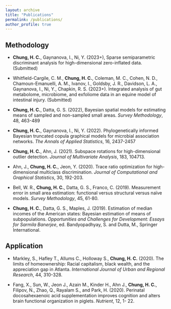 ```yaml
---
layout: archive
title: "Publications"
permalink: /publications/
author_profile: true
---
```


<!---  * authors (2023). title of the paper. *journal*. [[URL]](https://). [[GitHub]](https://). --->

Methodology
-----
* **Chung, H. C.**, Gaynanova, I., Ni, Y. (2023+), Sparse semiparametric discriminant analysis for high-dimensional zero-inflated data. (Submitted)

* Whitfield-Cargile, C. M., **Chung, H. C.**, Coleman, M. C., Cohen, N. D., Chamoun-Emanuelli, A. M., Ivanov, I., Goldsby, J. R., Davidson, L. A., Gaynanova, I., Ni, Y., Chapkin, R. S. (2023+). Integrated analysis of gut metabolome, microbiome, and exfoliome data in an equine model of intestinal injury. (Submitted)

* **Chung, H. C.**, Datta, G. S. (2022), Bayesian spatial models for estimating means of sampled and non-sampled small areas. *Survey Methodology*, 48, 463-489

* **Chung, H. C.**, Gaynanova, I., Ni, Y. (2022). Phylogenetically informed Bayesian truncated copula graphical models for microbial association networks. *The Annals of Applied Statistics*, 16, 2437-2457

* **Chung, H. C.**, Ahn, J. (2021). Subspace rotations for high-dimensional outlier detection. *Journal of Multivariate Analysis*, 183, 104713. 

* Ahn, J., **Chung, H. C.**, Jeon, Y. (2020). Trace ratio optimization for high-dimensional multiclass discrimination. *Journal of Computational and Graphical Statistics*, 30, 192-203.

* Bell, W. R., **Chung, H. C.**, Datta, G. S., Franco, C. (2019). Measurement error in small area estimation: functional versus structural versus naïve models. *Survey Methodology*, 45, 61-80.  

* **Chung, H. C.**, Datta, G. S., Maples, J. (2019). Estimation of median incomes of the American states: Bayesian estimation of means of subpopulations. *Opportunities and Challenges for Development: Essays for Sarmila Banerjee*, ed. Bandyopadhyay, S. and Dutta, M., Springer International.

Application
-----
* Markley, S., Hafley T., Allums C., Holloway S., **Chung, H. C.** (2020). The limits of homeownership: Racial capitalism, black wealth, and the appreciation gap in Atlanta. *International Journal of Urban and Regional Research*, 44, 310-328. 

* Fang, X., Sun, W., Jeon J., Azain M., Kinder H., Ahn J., **Chung, H. C.**, Filipov, N., Zhao, Q., Rayalam S., and Park, H. (2020). Perinatal docosahexaenoic acid supplementation improves cognition and alters brain functional organization in piglets. *Nutrient*, 12, 1- 22.


